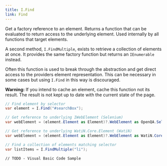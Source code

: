 ```yaml
---
title: I.Find
link: Find
---
```

Get a factory reference to an element. Returns a function that can be evaluated to return access to the underlying element. Used internally by all functions that target elements.

A second method, `I.FindMultiple`, exists to retrieve a collection of elements at once. It provides the same factory function but returns an `IEnumerable` instead.

Often this function is used to break through the abstraction and get direct access to the providers element representation. This can be necessary in some cases but using `I.Find` in this way is discouraged.

**Warning:** If you intend to cache an element, cache this function not its result. The result is not kept up to date with the current state of the page.

```csharp
// Find element by selector
var element = I.Find("#searchBox");

// Get reference to underlying IWebElement (Selenium)
var webElement = (element.Element as Element)?.WebElement as OpenQA.Selenium.IWebElement;

// Get reference to underlying WatiN.Core.Element (WatiN)
var webElement = (element.Element as Element)?.WebElement as WatiN.Core.Element;

// Find a collection of elements matching selector
var listItems = I.FindMultiple("li");
```
```vbnet
// TODO - Visual Basic Code Sample
```
